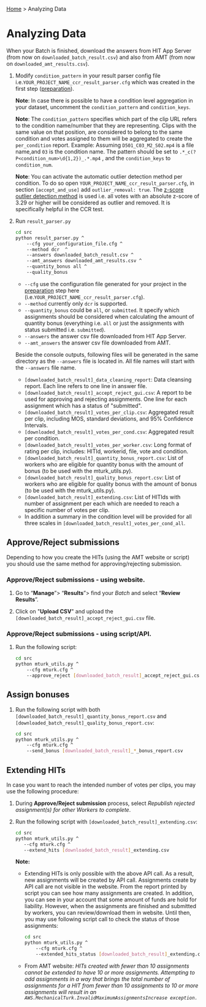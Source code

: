 [Home](../README.md) > Analyzing Data

# Analyzing Data

When your Batch is finished, download the answers from HIT App Server (from now on `downloaded_batch_result.csv`) and
 also from AMT (from now on `downloaded_amt_results.csv`). 

1. Modify `condition_pattern` in your result parser config file i.e.`YOUR_PROJECT_NAME_ccr_result_parser.cfg` which was 
created in the first step ([preparation](preparation.md)).

    **Note**: In case there is possible to have a condition level aggregation in your dataset, uncomment the 
    `condition_pattern` and `condition_keys`.
    
    **Note**: The `condition_pattern` specifies which part of the clip URL refers to the condition name/number that they are
    representing. Clips with the same value on that position, are considered to belong to the same condition and votes 
    assigned to them will be aggregated to create the `per_condition` report. Example: Assuming `D501_C03_M2_S02.mp4` is 
    a file name,and `03` is the condition name. The pattern should be set to `.*_c(?P<condition_num>\d{1,2})_.*.mp4` , 
    and the `condition_keys` to `condition_num`.
   
    **Note**: You can activate the automatic outlier detection method per condition. To do so
    open `YOUR_PROJECT_NAME_ccr_result_parser.cfg`, in section `[accept_and_use]` add `outlier_removal: true`. The [z-score
    outlier detection method](https://www.itl.nist.gov/div898/handbook/eda/section3/eda35h.htm) is used i.e. all votes 
    with an absolute z-score of 3.29 or higher will be considered as outlier and removed. It is specifically helpful in 
    the CCR test.
    
1. Run `result_parser.py` 
        
    ``` bash
    cd src
    python result_parser.py ^
        --cfg your_configuration_file.cfg ^ 
        --method dcr  ^
        --answers downloaded_batch_result.csv ^
        --amt_answers downloaded_amt_results.csv ^
        --quantity_bonus all ^
        --quality_bonus
    ```
    * `--cfg` use the configuration file generated for your project in the [preparation](preparation.md) step here (i.e.`YOUR_PROJECT_NAME_ccr_result_parser.cfg`).
    * `--method` currently only `dcr` is supported.
    * `--quantity_bonus` could be `all`, or `submitted`. It specify which assignments should be considered when calculating
    the amount of quantity bonus (everything i.e. `all` or just the assignments with status submitted i.e. `submitted`).
    * `--answers` the answer csv file downloaded from HIT App Server.
    * `--amt_answers` the answer csv file downloaded from AMT.
    
    Beside the console outputs, following files will be generated in the same directory as the `--answers` file is located in.
    All file names will start with the `--answers` file name.   
    * `[downloaded_batch_result]_data_cleaning_report`: Data cleansing report. Each line refers to one line in answer file. 
    * `[downloaded_batch_result]_accept_reject_gui.csv`: A report to be used for approving and rejecting assignments. One line
    for each assignment which has a status of "submitted". 
    * `[downloaded_batch_result]_votes_per_clip.csv`: Aggregated result per clip, including MOS, standard deviations, and 95% Confidence Intervals.  
    * `[downloaded_batch_result]_votes_per_cond.csv`: Aggregated result per condition.
    * `[downloaded_batch_result]_votes_per_worker.csv`: Long format of rating per clip, includes: HITId, workerid, file, vote and condition.
    * `[downloaded_batch_result]_quantity_bonus_report.csv`: List of workers who are eligible for quantity bonus with the amount of bonus (to be used with the mturk_utils.py).
    * `[downloaded_batch_result]_quality_bonus_report.csv`: List of workers who are eligible for quality bonus with the amount of bonus (to be used with the mturk_utils.py).
    * `[downloaded_batch_result]_extending.csv`: List of HITIds with number of assignment per each which are needed to reach a specific number of votes per clip.             
    * In addition a summary in the condition level will be provided for all three scales in `[downloaded_batch_result]_votes_per_cond_all`.
        
        
## Approve/Reject submissions

Depending to how you create the HITs (using the AMT website or script) you should use the same method for approving/rejecting
submission.

### Approve/Reject submissions - using website.
 
 1. Go to “**Manage**”> “**Results**”> find your *Batch* and select “**Review Results**”.
   
 1. Click on "**Upload CSV**" and upload the `[downloaded_batch_result]_accept_reject_gui.csv` file.
 
### Approve/Reject submissions - using script/API.

 1. Run the following script:
 
    ```bash
    cd src
    python mturk_utils.py ^
        --cfg mturk.cfg ^
        --approve_reject [downloaded_batch_result]_accept_reject_gui.csv  
    ```
    

## Assign bonuses

 1. Run the following script with both `[downloaded_batch_result]_quantity_bonus_report.csv` and 
 `[downloaded_batch_result]_quality_bonus_report.csv`:
 
    ```bash
    cd src
    python mturk_utils.py ^
        --cfg mturk.cfg ^
        --send_bonus [downloaded_batch_result]_*_bonus_report.csv
    ```
 ## Extending HITs
 
 In case you want to reach the intended number of votes per clips, you may use the following procedure:
 
 1. During **Approve/Reject submission** process, select _Republish rejected assignment(s) for other Workers to complete_.
 2. Run the following script with `[downloaded_batch_result]_extending.csv`: 
 
     ```bash
    cd src
    python mturk_utils.py ^
        --cfg mturk.cfg ^
        --extend_hits [downloaded_batch_result]_extending.csv
    ```
    **Note:** 
    
    * Extending HITs is only possible with the above API call. As a result, new assignments will be created by API call.
    Assignments create by API call are not visible in the website. From the report printed by script you can see how many 
    assignments are created. In addition, you can see in your account that some amount of funds are hold for liability.
    However, when the assignments are finished and submitted by workers, you can review/download them in website.
    Until then, you may use following script call to check the status of those assignments:
    
        ```bash
        cd src
        python mturk_utils.py ^
            --cfg mturk.cfg ^
            --extended_hits_status [downloaded_batch_result]_extending.csv
        ```  
    * From AMT website: _HITs created with fewer than 10 assignments cannot be extended to have 10 or more assignments.
     Attempting to add assignments in a way that brings the total number of assignments for a HIT from fewer than 10 assignments
      to 10 or more assignments will result in an `AWS.MechanicalTurk.InvalidMaximumAssignmentsIncrease exception.`_ 